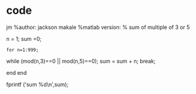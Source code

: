 code
====

jm
%author: jackson makale
%matlab version:
% sum of multiple of 3 or 5



n = 1;
sum =0;


    for n=1:999;
 while (mod(n,3)==0 || mod(n,5)==0);
    sum = sum + n;
    break;
    
 end
    end
    
    
fprintf ('sum %d\n',sum);
